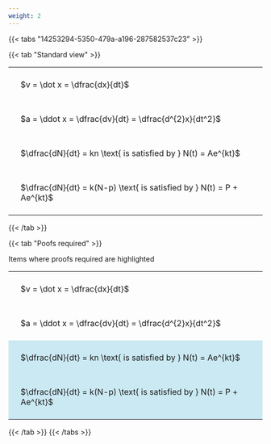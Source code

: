 ```yaml
---
weight: 2
---
```


{{< tabs "14253294-5350-479a-a196-287582537c23" >}}

{{< tab "Standard view" >}}

<style type="text/css">
#T_f6cb2 th.col_heading {
  text-align: left;
  font-size: 1em;
}
#T_f6cb2 td {
  text-align: left;
  font-size: 1em;
  padding: 1.5em;
}
</style>
<table id="T_f6cb2">
  <thead>
  </thead>
  <tbody>
    <tr>
      <td id="T_f6cb2_row0_col0" class="data row0 col0" >$v = \dot x = \dfrac{dx}{dt}$</td>
    </tr>
    <tr>
      <td id="T_f6cb2_row1_col0" class="data row1 col0" >$a = \ddot x = \dfrac{dv}{dt} = \dfrac{d^{2}x}{dt^2}$</td>
    </tr>
    <tr>
      <td id="T_f6cb2_row2_col0" class="data row2 col0" >$\dfrac{dN}{dt} = kn \text{ is satisfied by } N(t) = Ae^{kt}$</td>
    </tr>
    <tr>
      <td id="T_f6cb2_row3_col0" class="data row3 col0" >$\dfrac{dN}{dt} = k(N-p) \text{ is satisfied by } N(t) = P + Ae^{kt}$</td>
    </tr>
  </tbody>
</table>
{{< /tab >}}

{{< tab "Poofs required" >}}

Items where proofs required are highlighted 
<br>
<style type="text/css">
#T_18c8f th.col_heading {
  text-align: left;
  font-size: 1em;
}
#T_18c8f td {
  text-align: left;
  font-size: 1em;
  padding: 1.5em;
}
#T_18c8f_row0_col0, #T_18c8f_row1_col0 {
  background-color: rgba(0,0,0,0);
}
#T_18c8f_row2_col0, #T_18c8f_row3_col0 {
  background-color: rgba(0,150,200, 0.2);
}
</style>
<table id="T_18c8f">
  <thead>
  </thead>
  <tbody>
    <tr>
      <td id="T_18c8f_row0_col0" class="data row0 col0" >$v = \dot x = \dfrac{dx}{dt}$</td>
    </tr>
    <tr>
      <td id="T_18c8f_row1_col0" class="data row1 col0" >$a = \ddot x = \dfrac{dv}{dt} = \dfrac{d^{2}x}{dt^2}$</td>
    </tr>
    <tr>
      <td id="T_18c8f_row2_col0" class="data row2 col0" >$\dfrac{dN}{dt} = kn \text{ is satisfied by } N(t) = Ae^{kt}$</td>
    </tr>
    <tr>
      <td id="T_18c8f_row3_col0" class="data row3 col0" >$\dfrac{dN}{dt} = k(N-p) \text{ is satisfied by } N(t) = P + Ae^{kt}$</td>
    </tr>
  </tbody>
</table>
{{< /tab >}}
{{< /tabs >}}